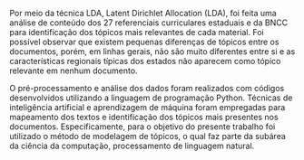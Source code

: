 Por meio da técnica LDA, Latent Dirichlet Allocation (LDA), foi feita uma análise de conteúdo dos 27 referenciais curriculares estaduais e da BNCC para identificação dos tópicos mais relevantes de cada material. Foi possível observar que existem pequenas diferenças de tópicos entre os documentos, porém, em linhas gerais, não são muito diferentes entre si e as características regionais típicas dos estados não aparecem como tópico relevante em nenhum documento.

O pré-processamento e análise dos dados foram realizados com códigos desenvolvidos utilizando a linguagem de programação Python. Técnicas de inteligência artificial e aprendizagem de máquina foram empregadas para mapeamento dos textos e identificação dos tópicos mais presentes nos documentos. Especificamente, para o objetivo do presente trabalho foi utilizado o método de modelagem de tópicos, o qual faz parte da subárea da ciência da computação, processamento de linguagem natural.
